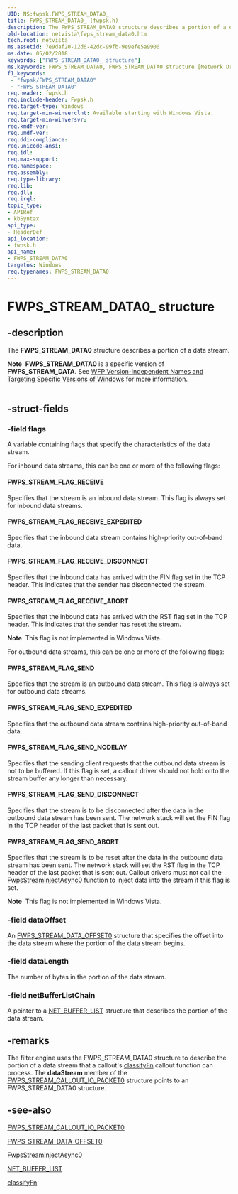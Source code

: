 ```yaml
---
UID: NS:fwpsk.FWPS_STREAM_DATA0_
title: FWPS_STREAM_DATA0_ (fwpsk.h)
description: The FWPS_STREAM_DATA0 structure describes a portion of a data stream.Note  FWPS_STREAM_DATA0 is a specific version of FWPS_STREAM_DATA.
old-location: netvista\fwps_stream_data0.htm
tech.root: netvista
ms.assetid: 7e9daf20-12d6-42dc-99fb-9e9efe5a9900
ms.date: 05/02/2018
keywords: ["FWPS_STREAM_DATA0_ structure"]
ms.keywords: FWPS_STREAM_DATA0, FWPS_STREAM_DATA0 structure [Network Drivers Starting with Windows Vista], FWPS_STREAM_DATA0_, fwpsk/FWPS_STREAM_DATA0, netvista.fwps_stream_data0, wfp_ref_3_struct_3_fwps_P-Z_d8d6e633-542c-4273-9341-935281133be4.xml
f1_keywords:
 - "fwpsk/FWPS_STREAM_DATA0"
 - "FWPS_STREAM_DATA0"
req.header: fwpsk.h
req.include-header: Fwpsk.h
req.target-type: Windows
req.target-min-winverclnt: Available starting with Windows Vista.
req.target-min-winversvr: 
req.kmdf-ver: 
req.umdf-ver: 
req.ddi-compliance: 
req.unicode-ansi: 
req.idl: 
req.max-support: 
req.namespace: 
req.assembly: 
req.type-library: 
req.lib: 
req.dll: 
req.irql: 
topic_type:
- APIRef
- kbSyntax
api_type:
- HeaderDef
api_location:
- fwpsk.h
api_name:
- FWPS_STREAM_DATA0
targetos: Windows
req.typenames: FWPS_STREAM_DATA0
---
```


# FWPS_STREAM_DATA0_ structure


## -description


The <b>FWPS_STREAM_DATA0</b> structure describes a portion of a data stream.
<div class="alert"><b>Note</b>  <b>FWPS_STREAM_DATA0</b> is a specific version of <b>FWPS_STREAM_DATA</b>. See <a href="https://docs.microsoft.com/windows/desktop/FWP/wfp-version-independent-names-and-targeting-specific-versions-of-windows">WFP Version-Independent Names and Targeting Specific Versions of Windows</a> for more information.</div><div> </div>

## -struct-fields




### -field flags

<p>A variable containing flags that specify the characteristics of the data stream.</p>

<p>For inbound data streams, this can be one or more of the following flags:</p>

#### FWPS_STREAM_FLAG_RECEIVE

Specifies that the stream is an inbound data stream. This flag is always set for inbound data
       streams.

#### FWPS_STREAM_FLAG_RECEIVE_EXPEDITED

Specifies that the inbound data stream contains high-priority out-of-band data.

#### FWPS_STREAM_FLAG_RECEIVE_DISCONNECT

Specifies that the inbound data has arrived with the FIN flag set in the TCP header. This
       indicates that the sender has disconnected the stream.

#### FWPS_STREAM_FLAG_RECEIVE_ABORT

Specifies that the inbound data has arrived with the RST flag set in the TCP header. This
       indicates that the sender has reset the stream.       

<div class="alert"><b>Note</b>  This flag is not implemented in Windows Vista.</div>

<p>For outbound data streams, this can be one or more of the following flags:</p>

#### FWPS_STREAM_FLAG_SEND

Specifies that the stream is an outbound data stream. This flag is always set for outbound data
       streams.

#### FWPS_STREAM_FLAG_SEND_EXPEDITED

Specifies that the outbound data stream contains high-priority out-of-band data.

#### FWPS_STREAM_FLAG_SEND_NODELAY

Specifies that the sending client requests that the outbound data stream is not to be buffered.
       If this flag is set, a callout driver should not hold onto the stream buffer any longer than
       necessary.

#### FWPS_STREAM_FLAG_SEND_DISCONNECT

Specifies that the stream is to be disconnected after the data in the outbound data stream has
       been sent. The network stack will set the FIN flag in the TCP header of the last packet that is sent
       out.

#### FWPS_STREAM_FLAG_SEND_ABORT

Specifies that the stream is to be reset after the data in the outbound data stream has been
       sent. The network stack will set the RST flag in the TCP header of the last packet that is sent out.
       Callout drivers must not call the 
       <a href="https://docs.microsoft.com/windows-hardware/drivers/ddi/fwpsk/nf-fwpsk-fwpsstreaminjectasync0">FwpsStreamInjectAsync0</a> function
       to inject data into the stream if this flag is set.       

<div class="alert"><b>Note</b>  This flag is not implemented in Windows Vista.</div>

### -field dataOffset

An 
     <a href="https://docs.microsoft.com/windows-hardware/drivers/ddi/fwpsk/ns-fwpsk-fwps_stream_data_offset0_">FWPS_STREAM_DATA_OFFSET0</a> structure
     that specifies the offset into the data stream where the portion of the data stream begins.


### -field dataLength

The number of bytes in the portion of the data stream.


### -field netBufferListChain

A pointer to a 
     <a href="https://docs.microsoft.com/windows-hardware/drivers/ddi/ndis/ns-ndis-_net_buffer_list">NET_BUFFER_LIST</a> structure that describes
     the portion of the data stream.


## -remarks



The filter engine uses the FWPS_STREAM_DATA0 structure to describe the portion of a data stream that a
    callout's 
    <a href="https://docs.microsoft.com/windows-hardware/drivers/ddi/_netvista/">classifyFn</a> callout function can process. The 
    <b>dataStream</b> member of the 
    <a href="https://docs.microsoft.com/windows-hardware/drivers/ddi/fwpsk/ns-fwpsk-fwps_stream_callout_io_packet0_">
    FWPS_STREAM_CALLOUT_IO_PACKET0</a> structure points to an FWPS_STREAM_DATA0 structure.




## -see-also




<a href="https://docs.microsoft.com/windows-hardware/drivers/ddi/fwpsk/ns-fwpsk-fwps_stream_callout_io_packet0_">
   FWPS_STREAM_CALLOUT_IO_PACKET0</a>



<a href="https://docs.microsoft.com/windows-hardware/drivers/ddi/fwpsk/ns-fwpsk-fwps_stream_data_offset0_">FWPS_STREAM_DATA_OFFSET0</a>



<a href="https://docs.microsoft.com/windows-hardware/drivers/ddi/fwpsk/nf-fwpsk-fwpsstreaminjectasync0">FwpsStreamInjectAsync0</a>



<a href="https://docs.microsoft.com/windows-hardware/drivers/ddi/ndis/ns-ndis-_net_buffer_list">NET_BUFFER_LIST</a>



<a href="https://docs.microsoft.com/windows-hardware/drivers/ddi/_netvista/">classifyFn</a>
 

 

